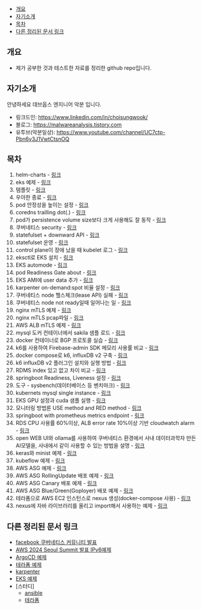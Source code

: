 <!-- TOC -->

- [개요](#%EA%B0%9C%EC%9A%94)
- [자기소개](#%EC%9E%90%EA%B8%B0%EC%86%8C%EA%B0%9C)
- [목차](#%EB%AA%A9%EC%B0%A8)
- [다른 정리된 문서 링크](#%EB%8B%A4%EB%A5%B8-%EC%A0%95%EB%A6%AC%EB%90%9C-%EB%AC%B8%EC%84%9C-%EB%A7%81%ED%81%AC)

<!-- /TOC -->

## 개요

* 제가 공부한 것과 테스트한 자료를 정리한 github repo입니다.

## 자기소개

안녕하세요 데브옵스 엔지니어 악분 입니다.

* 링크드인: https://www.linkedin.com/in/choisungwook/
* 블로그: https://malwareanalysis.tistory.com
* 유투브(악분일상): https://www.youtube.com/channel/UC7ctp-Pbn6y3J1VwtCtsnOQ

## 목차

1. helm-charts - [링크](./helm)
2. eks 예제 - [링크](./eks)
3. 템플릿 - [링크](./template)
4. 우아한 종료 - [링크](./prestop/)
5. pod 안정성을 높이는 설정 - [링크](./pod-stability-manifests/)
6. coredns trailling dot(.) - [링크](./stress-coredns/)
7. pod가 persistence volume size보다 크게 사용해도 잘 동작 - [링크](./storage/over_size/)
8. 쿠버네티스 security - [링크](./security/)
9. statefulset + downward API - [링크](./statefulset_podname/)
10. statefulset 운영 - [링크](./operate_statefulset/)
11. control plane이 장애 났을 때 kubelet 로그 - [링크](./kubernetes/api-server-failure/)
12. eksctl로 EKS 설치 - [링크](./kubernetes/eks/eksctl/)
13. EKS automode - [링크](./kubernetes/eks/automode/)
14. pod Readiness Gate about - [링크](./kubernetes/eks/ALB_readiness_gate/)
15. EKS AMI에 user data 추가 - [링크](./kubernetes/eks/eks_ami_with_userdata/)
16. karpenter on-demand:spot 비율 설정 - [링크](./kubernetes/eks/karpenter/ratio_ondemand_and_spot/)
17. 쿠버네티스 node 헬스체크(lease API) 실패 - [링크](./kubernetes/leaseAPI/)
18. 쿠버네티스 node not ready일때 일어나는 일 - [링크](./kubernetes/node_not_ready/)
19. nginx mTLS 예제 - [링크](./computer_science/mTLS/nginx/)
20. nginx mTLS pcap파일 - [링크](./pcap_files/mTLS_with_nginx/)
21. AWS ALB mTLS 예제 - [링크](./computer_science/mTLS/aws/ALB/)
22. mysql 도커 컨테이너에서 sakila 샘플 로드 - [링크](./common/mysql_sakila_sample/)
23. docker 컨테이너로 BGP 프로토콜 실습 - [링크](./computer_science/BGP_protocol/)
24. k6를 사용하여 Firebase-admin SDK 메모리 사용률 비교 - [링크](./backend/firebase-fcm/)
25. docker compose로 k6, influxDB v2 구축 - [링크](./tools/k6/)
26. k6 influxDB v2 플러그인 설치와 실행 방법 - [링크](./tools/k6/influxdb_v2.md)
27. RDMS index 있고 없고 차이 비교 - [링크](./computer_science/database_index/)
28. springboot Readiness, Liveness 설정 - [링크](./backend/readiness/src/main/resources/application.yaml)
29. 도구 - sysbench(데이터베이스 등 벤치마크) - [링크](./tools/sysbench/)
30. kubernets mysql single instance - [링크](./common/kubernetes_mysql_single_instance/)
31. EKS GPU 설정과 cuda 샘플 실행 - [링크](./kubernetes/eks/gpu_node/)
32. 모니터링 방법론 USE method and RED method - [링크](./computer_science/red_and_use_method/)
33. springboot with prometheus metrics endpoint - [링크](./backend/spring-helloworld-with-prometheus/)
34. RDS CPU 사용률 60%이상, ALB error rate 10%이상 기반 cloudwatch alarm - [링크](./aws/cloudwatch_alarm_and_slack/)
35. open WEB UI와 ollama를 사용하여 쿠버네티스 환경에서 사내 데이터과학자 만든 AI모델을, 사내에서 같이 사용할 수 있는 방법을 설명 - [링크](./mlops/mcp_and_openwebui/)
36. keras와 minist 예제 - [링크](./mlops/training_examples/minist_with_keras/)
37. kubeflow 예제 - [링크](./mlops/kubeflow/)
38. AWS ASG 예제 - [링크](./aws/auto_scaling_group/examples/01_basic/)
39. AWS ASG RollingUpdate 배포 예제 - [링크](./aws/auto_scaling_group/examples/02_rollingupdate/)
40. AWS ASG Canary 배포 예제 - [링크](./aws/auto_scaling_group/examples/02_canary/)
41. AWS ASG Blue/Green(Goployer) 배포 예제 - [링크](./aws/auto_scaling_group/goployer/)
42. 테라폼으로 AWS EC2 인스턴스로 nexus 생성(docker-compose 사용) - [링크](./aws/codebuild/github_action/terraform/)
43. nexus에 자바 라이브러리를 올리고 import해서 사용하는 예제 - [링크](./aws/codebuild/github_action/applications/)

## 다른 정리된 문서 링크

* [facebook 쿠버네티스 커뮤니티 발표](https://github.com/choisungwook/terraform_practice)
* [AWS 2024 Seoul Summit 발표 IPv6예제](https://github.com/choisungwook/aws_ipv6)
* [ArgoCD 예제](https://github.com/choisungwook/argocd-practice)
* [테라폼 예제](https://github.com/choisungwook/terraform_practice)
* [karpenter](https://github.com/choisungwook/karpenter)
* [EKS 예제](https://github.com/choisungwook/eks-practice)
* [스터디]
  * [ansible](https://github.com/choisungwook/ansible_practice)
  * [테라폼](https://github.com/sungwook-practice/t101-study)
